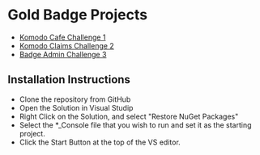 # Gold Badge Projects


- [Komodo Cafe Challenge 1](./Project_Documentation/Challenge1_KomodoCafe.md)
- [Komodo Claims Challenge 2](./Project_Documentation/Challenge2_KomodoClaims.md)
- [Badge Admin Challenge 3](./Project_Documentation/Challenge3_BadgeAdmin.md)

## Installation Instructions

- Clone the repository from GitHub
- Open the Solution in Visual Studip
- Right Click on the Solution, and select "Restore NuGet Packages"
- Select the *_Console file that you wish to run and set it as the starting project.
- Click the Start Button at the top of the VS editor.





